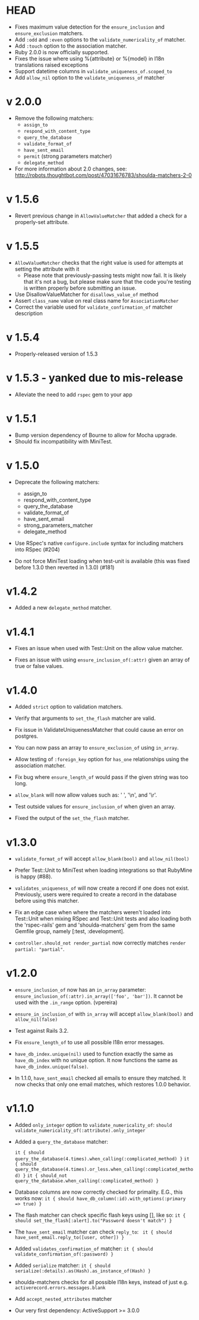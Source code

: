 # HEAD

* Fixes maximum value detection for the `ensure_inclusion` and `ensure_exclusion`
matchers.
* Add `:odd` and `:even` options to the `validate_numericality_of` matcher.
* Add `:touch` option to the association matcher.
* Ruby 2.0.0 is now officially supported.
* Fixes the issue where using %{attribute} or %{model} in I18n translations
raised exceptions
* Support datetime columns in `validate_uniqueness_of.scoped_to`
* Add `allow_nil` option to the `validate_uniqueness_of` matcher

# v 2.0.0
* Remove the following matchers:
  * `assign_to`
  * `respond_with_content_type`
  * `query_the_database`
  * `validate_format_of`
  * `have_sent_email`
  * `permit` (strong parameters matcher)
  * `delegate_method`
* For more information about 2.0 changes, see:
http://robots.thoughtbot.com/post/47031676783/shoulda-matchers-2-0

# v 1.5.6
* Revert previous change in `AllowValueMatcher` that added a check for a
properly-set attribute.

# v 1.5.5
* `AllowValueMatcher` checks that the right value is used for attempts at
setting the attribute with it
  * Please note that previously-passing tests might now fail. It is likely that
  it's not a bug, but please make sure that the code you're testing is written
  properly before submitting an issue.
* Use DisallowValueMatcher for `disallows_value_of` method
* Assert `class_name` value on real class name for `AssociationMatcher`
* Correct the variable used for `validate_confirmation_of` matcher description

# v 1.5.4
* Properly-released version of 1.5.3

# v 1.5.3 - yanked due to mis-release
* Alleviate the need to add `rspec` gem to your app

# v 1.5.1
* Bump version dependency of Bourne to allow for Mocha upgrade.
* Should fix incompatibility with MiniTest.

# v 1.5.0
* Deprecate the following matchers:
  * assign_to
  * respond_with_content_type
  * query_the_database
  * validate_format_of
  * have_sent_email
  * strong_parameters_matcher
  * delegate_method

* Use RSpec's native `configure.include` syntax for including matchers into
  RSpec (#204)

* Do not force MiniTest loading when test-unit is available (this was fixed
  before 1.3.0 then reverted in 1.3.0) (#181)

# v1.4.2
* Added a new `delegate_method` matcher.

# v1.4.1
* Fixes an issue when used with Test::Unit on the allow value matcher.

* Fixes an issue with using `ensure_inclusion_of(:attr)` given an array of true or false values.

# v1.4.0

* Added `strict` option to validation matchers.

* Verify that arguments to `set_the_flash` matcher are valid.

* Fix issue in ValidateUniquenessMatcher that could cause an error on postgres.

* You can now pass an array to `ensure_exclusion_of` using `in_array`.

* Allow testing of `:foreign_key` option for `has_one` relationships using the association matcher.

* Fix bug where `ensure_length_of` would pass if the given string was too long.

* `allow_blank` will now allow values such as: ' ', '\n', and '\r'.

* Test outside values for `ensure_inclusion_of` when given an array.

* Fixed the output of the `set_the_flash` matcher.

# v1.3.0

* `validate_format_of` will accept `allow_blank(bool)` and `allow_nil(bool)`

* Prefer Test::Unit to MiniTest when loading integrations so that RubyMine is
  happy (#88).

* `validates_uniqueness_of` will now create a record if one does not exist.
  Previously, users were required to create a record in the database before
  using this matcher.

* Fix an edge case when where the matchers weren't loaded into Test::Unit when
  mixing RSpec and Test::Unit tests and also loading both the 'rspec-rails' gem
  and 'shoulda-matchers' gem from the same Gemfile group, namely [:test,
  :development].

* `controller.should_not render_partial` now correctly matches `render partial: "partial"`.

# v1.2.0

* `ensure_inclusion_of` now has an `in_array` parameter:
  `ensure_inclusion_of(:attr).in_array(['foo', 'bar'])`. It cannot be used with
  the `.in_range` option. (vpereira)

* `ensure_in_inclusion_of` with `in_array` will accept `allow_blank(bool)` and `allow_nil(false)`

* Test against Rails 3.2.

* Fix `ensure_length_of` to use all possible I18n error messages.

* `have_db_index.unique(nil)` used to function exactly the same as
  `have_db_index` with no unique option. It now functions the same as
  `have_db_index.unique(false)`.

* In 1.1.0, `have_sent_email` checked all emails to ensure they matched. It now
  checks that only one email matches, which restores 1.0.0 behavior.

# v1.1.0

* Added `only_integer` option to `validate_numericality_of`:
  `should validate_numericality_of(:attribute).only_integer`

* Added a `query_the_database` matcher:

    `it { should query_the_database(4.times).when_calling(:complicated_method) }`
    `it { should query_the_database(4.times).or_less.when_calling(:complicated_method) }`
    `it { should_not query_the_database.when_calling(:complicated_method) }`

* Database columns are now correctly checked for primality. E.G., this works
  now: `it { should have_db_column(:id).with_options(:primary => true) }`

* The flash matcher can check specific flash keys using [], like so:
  `it { should set_the_flash[:alert].to("Password doesn't match") }`

* The `have_sent_email` matcher can check `reply_to`:
  ` it { should have_sent_email.reply_to([user, other]) }`

* Added `validates_confirmation_of` matcher:
  `it { should validate_confirmation_of(:password) }`

* Added `serialize` matcher:
  `it { should serialize(:details).as(Hash).as_instance_of(Hash) }`

* shoulda-matchers checks for all possible I18n keys, instead of just
  e.g. `activerecord.errors.messages.blank`

* Add `accept_nested_attributes` matcher

* Our very first dependency: ActiveSupport &gt;= 3.0.0
